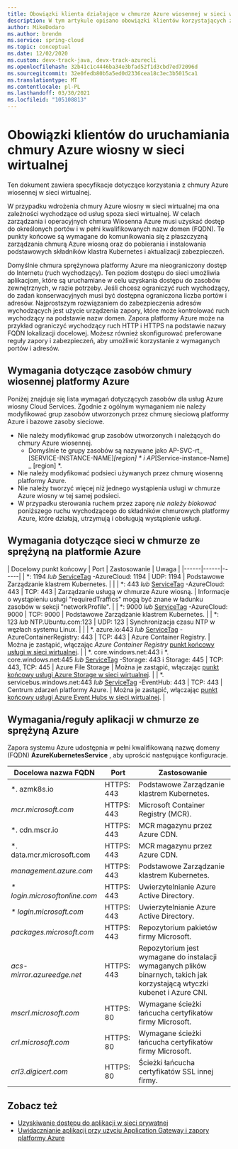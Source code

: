 ```yaml
---
title: Obowiązki klienta działające w chmurze Azure wiosennej w sieci wirtualnej
description: W tym artykule opisano obowiązki klientów korzystających z chmury Azure wiosennej w sieci wirtualnej.
author: MikeDodaro
ms.author: brendm
ms.service: spring-cloud
ms.topic: conceptual
ms.date: 12/02/2020
ms.custom: devx-track-java, devx-track-azurecli
ms.openlocfilehash: 32b41c1c4446ba34e3bfad52f1d3cbd7ed72096d
ms.sourcegitcommit: 32e0fedb80b5a5ed0d2336cea18c3ec3b5015ca1
ms.translationtype: MT
ms.contentlocale: pl-PL
ms.lasthandoff: 03/30/2021
ms.locfileid: "105108813"
---
```

# <a name="customer-responsibilities-for-running-azure-spring-cloud-in-vnet"></a>Obowiązki klientów do uruchamiania chmury Azure wiosny w sieci wirtualnej
Ten dokument zawiera specyfikacje dotyczące korzystania z chmury Azure wiosennej w sieci wirtualnej.

W przypadku wdrożenia chmury Azure wiosny w sieci wirtualnej ma ona zależności wychodzące od usług spoza sieci wirtualnej. W celach zarządzania i operacyjnych chmura Wiosenna Azure musi uzyskać dostęp do określonych portów i w pełni kwalifikowanych nazw domen (FQDN). Te punkty końcowe są wymagane do komunikowania się z płaszczyzną zarządzania chmurą Azure wiosną oraz do pobierania i instalowania podstawowych składników klastra Kubernetes i aktualizacji zabezpieczeń.

Domyślnie chmura sprężynowa platformy Azure ma nieograniczony dostęp do Internetu (ruch wychodzący). Ten poziom dostępu do sieci umożliwia aplikacjom, które są uruchamiane w celu uzyskania dostępu do zasobów zewnętrznych, w razie potrzeby. Jeśli chcesz ograniczyć ruch wychodzący, do zadań konserwacyjnych musi być dostępna ograniczona liczba portów i adresów. Najprostszym rozwiązaniem do zabezpieczenia adresów wychodzących jest użycie urządzenia zapory, które może kontrolować ruch wychodzący na podstawie nazw domen. Zapora platformy Azure może na przykład ograniczyć wychodzący ruch HTTP i HTTPS na podstawie nazwy FQDN lokalizacji docelowej. Możesz również skonfigurować preferowane reguły zapory i zabezpieczeń, aby umożliwić korzystanie z wymaganych portów i adresów.

## <a name="azure-spring-cloud-resource-requirements"></a>Wymagania dotyczące zasobów chmury wiosennej platformy Azure 

Poniżej znajduje się lista wymagań dotyczących zasobów dla usług Azure wiosny Cloud Services. Zgodnie z ogólnym wymaganiem nie należy modyfikować grup zasobów utworzonych przez chmurę sieciową platformy Azure i bazowe zasoby sieciowe.
- Nie należy modyfikować grup zasobów utworzonych i należących do chmury Azure wiosennej.
  - Domyślnie te grupy zasobów są nazywane jako AP-SVC-rt_ [SERVICE-INSTANCE-NAME]_[region] * i AP_[Service-instance-Name] _ [region] *.
- Nie należy modyfikować podsieci używanych przez chmurę wiosenną platformy Azure.
- Nie należy tworzyć więcej niż jednego wystąpienia usługi w chmurze Azure wiosny w tej samej podsieci.
- W przypadku sterowania ruchem przez zaporę *nie należy blokować* poniższego ruchu wychodzącego do składników chmurowych platformy Azure, które działają, utrzymują i obsługują wystąpienie usługi.

## <a name="azure-spring-cloud-network-requirements"></a>Wymagania dotyczące sieci w chmurze ze sprężyną na platformie Azure

  | Docelowy punkt końcowy | Port | Zastosowanie | Uwaga |
  |------|------|------|
  | *: 1194 *lub* [ServiceTag](../virtual-network/service-tags-overview.md#available-service-tags) -AzureCloud: 1194 | UDP: 1194 | Podstawowe Zarządzanie klastrem Kubernetes. | |
  | *: 443 *lub* [ServiceTag](../virtual-network/service-tags-overview.md#available-service-tags) -AzureCloud: 443 | TCP: 443 | Zarządzanie usługą w chmurze Azure wiosną. | Informacje o wystąpieniu usługi "requiredTraffics" mogą być znane w ładunku zasobów w sekcji "networkProfile". |
  | *: 9000 *lub* [ServiceTag](../virtual-network/service-tags-overview.md#available-service-tags) -AzureCloud: 9000 | TCP: 9000 | Podstawowe Zarządzanie klastrem Kubernetes. |
  | *: 123 *lub* NTP.Ubuntu.com:123 | UDP: 123 | Synchronizacja czasu NTP w węzłach systemu Linux. | |
  | *. azure.io:443 *lub* [ServiceTag](../virtual-network/service-tags-overview.md#available-service-tags) -AzureContainerRegistry: 443 | TCP: 443 | Azure Container Registry. | Można je zastąpić, włączając *Azure Container Registry* [punkt końcowy usługi w sieci wirtualnej](../virtual-network/virtual-network-service-endpoints-overview.md). |
  | *. core.windows.net:443 i *. core.windows.net:445 *lub* [ServiceTag](../virtual-network/service-tags-overview.md#available-service-tags) -Storage: 443 i Storage: 445 | TCP: 443, TCP: 445 | Azure File Storage | Można je zastąpić, włączając  [punkt końcowy usługi Azure Storage w sieci wirtualnej](../virtual-network/virtual-network-service-endpoints-overview.md). |
  | *. servicebus.windows.net:443 *lub* [ServiceTag](../virtual-network/service-tags-overview.md#available-service-tags) -EventHub: 443 | TCP: 443 | Centrum zdarzeń platformy Azure. | Można je zastąpić, włączając  [punkt końcowy usługi Azure Event Hubs w sieci wirtualnej](../virtual-network/virtual-network-service-endpoints-overview.md). |
  

## <a name="azure-spring-cloud-fqdn-requirements--application-rules"></a>Wymagania/reguły aplikacji w chmurze ze sprężyną Azure

Zapora systemu Azure udostępnia w pełni kwalifikowaną nazwę domeny (FQDN) **AzureKubernetesService** , aby uprościć następujące konfiguracje.

  | Docelowa nazwa FQDN | Port | Zastosowanie |
  |------|------|------|
  | *. azmk8s.io | HTTPS: 443 | Podstawowe Zarządzanie klastrem Kubernetes. |
  | <i>mcr.microsoft.com</i> | HTTPS: 443 | Microsoft Container Registry (MCR). |
  | *. cdn.mscr.io | HTTPS: 443 | MCR magazynu przez Azure CDN. |
  | *. data.mcr.microsoft.com | HTTPS: 443 | MCR magazynu przez Azure CDN. |
  | <i>management.azure.com</i> | HTTPS: 443 | Podstawowe Zarządzanie klastrem Kubernetes. |
  | <i>* login.microsoftonline.com</i> | HTTPS: 443 | Uwierzytelnianie Azure Active Directory. |
  | <i>* login.microsoft.com</i> | HTTPS: 443 | Uwierzytelnianie Azure Active Directory. |
  |<i>packages.microsoft.com</i>    | HTTPS: 443 | Repozytorium pakietów firmy Microsoft. |
  | <i>acs-mirror.azureedge.net</i> | HTTPS: 443 | Repozytorium jest wymagane do instalacji wymaganych plików binarnych, takich jak korzystającą wtyczki kubenet i Azure CNI. |
  | *mscrl.microsoft.com* | HTTPS: 80 | Wymagane ścieżki łańcucha certyfikatów firmy Microsoft. |
  | *crl.microsoft.com* | HTTPS: 80 | Wymagane ścieżki łańcucha certyfikatów firmy Microsoft. |
  | *crl3.digicert.com* | HTTPS: 80 | Ścieżki łańcucha certyfikatów SSL innej firmy. |

## <a name="see-also"></a>Zobacz też
* [Uzyskiwanie dostępu do aplikacji w sieci prywatnej](access-app-virtual-network.md)
* [Uwidacznianie aplikacji przy użyciu Application Gateway i zapory platformy Azure](expose-apps-gateway-azure-firewall.md)